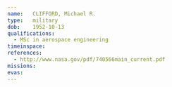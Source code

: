 ```yaml
---
name:	CLIFFORD, Michael R.
type:	military
dob:	1952-10-13
qualifications:
  - MSc in aerospace engineering
timeinspace:	
references:
  - http://www.nasa.gov/pdf/740566main_current.pdf
missions:
evas:
---
```


